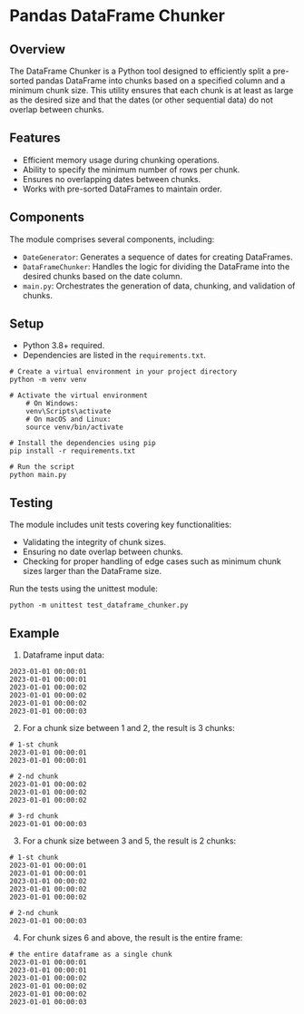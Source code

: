 # Pandas DataFrame Chunker

## Overview
The DataFrame Chunker is a Python tool designed to efficiently split a pre-sorted pandas DataFrame into chunks based on a specified column and a minimum chunk size.
This utility ensures that each chunk is at least as large as the desired size and that the dates (or other sequential data) do not overlap between chunks.


## Features
- Efficient memory usage during chunking operations.
- Ability to specify the minimum number of rows per chunk.
- Ensures no overlapping dates between chunks.
- Works with pre-sorted DataFrames to maintain order.


## Components
The module comprises several components, including:
* `DateGenerator`: Generates a sequence of dates for creating DataFrames.
* `DataFrameChunker`: Handles the logic for dividing the DataFrame into the desired chunks based on the date column.
* `main.py`: Orchestrates the generation of data, chunking, and validation of chunks.


## Setup

- Python 3.8+ required.
- Dependencies are listed in the `requirements.txt`.

``` 
# Create a virtual environment in your project directory
python -m venv venv

# Activate the virtual environment
    # On Windows:
    venv\Scripts\activate
    # On macOS and Linux:
    source venv/bin/activate

# Install the dependencies using pip
pip install -r requirements.txt

# Run the script
python main.py
``` 


## Testing
The module includes unit tests covering key functionalities:
* Validating the integrity of chunk sizes.
* Ensuring no date overlap between chunks.
* Checking for proper handling of edge cases such as minimum chunk sizes larger than the DataFrame size.

Run the tests using the unittest module:
``` 
python -m unittest test_dataframe_chunker.py
``` 


## Example
1. Dataframe input data:
``` 
2023-01-01 00:00:01
2023-01-01 00:00:01
2023-01-01 00:00:02
2023-01-01 00:00:02
2023-01-01 00:00:02
2023-01-01 00:00:03
```

2. For a chunk size between 1 and 2, the result is 3 chunks:
``` 
# 1-st chunk
2023-01-01 00:00:01
2023-01-01 00:00:01

# 2-nd chunk
2023-01-01 00:00:02
2023-01-01 00:00:02
2023-01-01 00:00:02

# 3-rd chunk
2023-01-01 00:00:03
``` 

3. For a chunk size between 3 and 5, the result is 2 chunks:
``` 
# 1-st chunk
2023-01-01 00:00:01
2023-01-01 00:00:01
2023-01-01 00:00:02
2023-01-01 00:00:02
2023-01-01 00:00:02

# 2-nd chunk
2023-01-01 00:00:03
``` 

4. For chunk sizes 6 and above, the result is the entire frame:
``` 
# the entire dataframe as a single chunk
2023-01-01 00:00:01
2023-01-01 00:00:01
2023-01-01 00:00:02
2023-01-01 00:00:02
2023-01-01 00:00:02
2023-01-01 00:00:03
``` 
